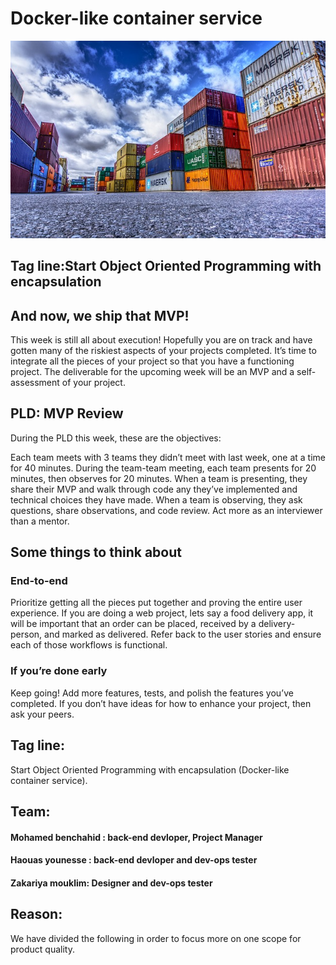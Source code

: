 # Docker-like container service

![fun](container-3118783_640.jpg)

## Tag line:Start Object Oriented Programming with encapsulation 
## And now, we ship that MVP!
This week is still all about execution! Hopefully you are on track and have gotten many of the riskiest aspects of your projects completed. It’s time to integrate all the pieces of your project so that you have a functioning project. The deliverable for the upcoming week will be an MVP and a self-assessment of your project.

## PLD: MVP Review
During the PLD this week, these are the objectives:

Each team meets with 3 teams they didn’t meet with last week, one at a time for 40 minutes.
During the team-team meeting, each team presents for 20 minutes, then observes for 20 minutes.
When a team is presenting, they share their MVP and walk through code any they’ve implemented and technical choices they have made.
When a team is observing, they ask questions, share observations, and code review. Act more as an interviewer than a mentor.
## Some things to think about
### End-to-end
Prioritize getting all the pieces put together and proving the entire user experience. If you are doing a web project, lets say a food delivery app, it will be important that an order can be placed, received by a delivery-person, and marked as delivered. Refer back to the user stories and ensure each of those workflows is functional.

### If you’re done early
Keep going! Add more features, tests, and polish the features you’ve completed. If you don’t have ideas for how to enhance your project, then ask your peers.

## Tag line:
Start Object Oriented Programming with encapsulation (Docker-like container service).

## Team:
#### Mohamed benchahid :	back-end devloper, Project Manager
#### Haouas younesse :	back-end devloper and dev-ops tester
#### Zakariya mouklim:	Designer and dev-ops tester

## Reason:
We have divided the following in order to focus more on one scope for product quality.
